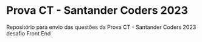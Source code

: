 # Prova CT - Santander Coders 2023
 Repositório para envio das questões da Prova CT - Santander Coders 2023 desafio Front End
